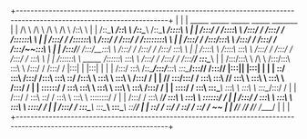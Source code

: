 +-----------------------------------------------------------------------------------------------------------------------+
|                                                                                                                       |
|               _____                    _____                    _____            _____           _______              |
|              /\    \                  /\    \                  /\    \          /\    \         /::\    \             |
|             /::\____\                /::\    \                /::\____\        /::\____\       /::::\    \            |
|            /:::/    /               /::::\    \              /:::/    /       /:::/    /      /::::::\    \           |
|           /:::/    /               /::::::\    \            /:::/    /       /:::/    /      /::::::::\    \          |
|          /:::/    /               /:::/\:::\    \          /:::/    /       /:::/    /      /:::/~~\:::\    \         |
|         /:::/____/               /:::/__\:::\    \        /:::/    /       /:::/    /      /:::/    \:::\    \        |
|        /::::\    \              /::::\   \:::\    \      /:::/    /       /:::/    /      /:::/    / \:::\    \       |
|       /::::::\    \   _____    /::::::\   \:::\    \    /:::/    /       /:::/    /      /:::/____/   \:::\____\      |
|      /:::/\:::\    \ /\    \  /:::/\:::\   \:::\    \  /:::/    /       /:::/    /      |:::|    |     |:::|    |     |
|     /:::/  \:::\    /::\____\/:::/__\:::\   \:::\____\/:::/____/       /:::/____/       |:::|____|     |:::|    |     |
|     \::/    \:::\  /:::/    /\:::\   \:::\   \::/    /\:::\    \       \:::\    \        \:::\    \   /:::/    /      |
|      \/____/ \:::\/:::/    /  \:::\   \:::\   \/____/  \:::\    \       \:::\    \        \:::\    \ /:::/    /       |
|               \::::::/    /    \:::\   \:::\    \       \:::\    \       \:::\    \        \:::\    /:::/    /        |
|                \::::/    /      \:::\   \:::\____\       \:::\    \       \:::\    \        \:::\__/:::/    /         |
|                /:::/    /        \:::\   \::/    /        \:::\    \       \:::\    \        \::::::::/    /          |
|               /:::/    /          \:::\   \/____/          \:::\    \       \:::\    \        \::::::/    /           |
|              /:::/    /            \:::\    \               \:::\    \       \:::\    \        \::::/    /            |
|             /:::/    /              \:::\____\               \:::\____\       \:::\____\        \::/____/             |
|             \::/    /                \::/    /                \::/    /        \::/    /         ~~                   |
|              \/____/                  \/____/                  \/____/          \/____/                               |
|                                                                                                                       |
+-----------------------------------------------------------------------------------------------------------------------+
